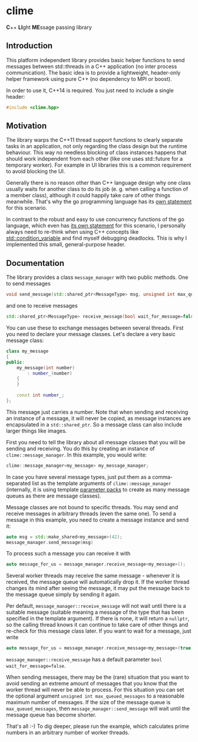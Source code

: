 # clime
**C**++ **LI**ght **ME**ssage passing library
## Introduction

This platform independent library provides basic helper functions to send messages between std::threads in a C++ application
(no inter process communication). The basic idea is to provide a lightweight, header-only helper framework using pure C++
(no dependency to MPI or boost).

In order to use it, C++14 is required. You just need to include a single header:

```cpp
#include <clime.hpp>
```

## Motivation
The library warps the C++11 thread support functions to clearly separate tasks in an application,
not only regarding the class design but the runtime behaviour. This way no needless blocking of class instances happens that
should work independent from each other (like one uses std::future for a temporary worker). 
For example in UI libraries this is a common requirement to avoid blocking the UI.

Generally there is no reason 
other than C++ language design why one class usually waits for another class to do its job
(e. g. when calling a function of a member class),
although it could happily take care of other things meanwhile. That's why the go programming language
has its [own statement](https://golang.org/ref/spec#Go_statements) for this scenario.

In contrast to the robust and easy to use concurrency functions of the go language, which even has [its own statement](https://golang.org/ref/spec#Go_statements) for this scenario, I personally always need to re-think when using C++ concepts like [std::condition_variable](https://en.cppreference.com/w/cpp/thread/condition_variable) and find myself debugging deadlocks. This is why I implemented this small, general-purpose header.

## Documentation

The library provides a class `message_manager` with two public methods. One to send messages
```cpp
void send_message(std::shared_ptr<MessageType> msg, unsigned int max_queued_messages=0);
```
and one to receive messages
```cpp
std::shared_ptr<MessageType> receive_message(bool wait_for_message=false);
```

You can use these to exchange messages between several threads. First you need to declare your message classes. Let's declare a very basic message class:

```cpp
class my_message
{
public:
	my_message(int number)
		: number_(number)
	{
	}
	
	const int number_;
};
```

This message just carries a number. Note that when sending and receiving an instance of a message, it will never be copied, as message instances are encapsulated in a `std::shared_ptr`. So a message class can also include larger things like images.

First you need to tell the library about all message classes that you will be sending and receiving. You do this by creating an instance of `clime::message_manager`. In this example, you would write:

```cpp
clime::message_manager<my_message> my_message_manager;
```

In case you have several message types, just put them as a comma-separated list as the template arguments of `clime::message_manager` (internally, it is using template [parameter packs](https://en.cppreference.com/w/cpp/language/parameter_pack) to create as many message queues as there are message classes).

Message classes are not bound to specific threads. You may send and receive messages in arbitrary threads (even the same one). To send a message in this example, you need to create a message instance and send it:

```cpp
auto msg = std::make_shared<my_message>(42);
message_manager.send_message(msg)
```

To process such a message you can receive it with
```cpp
auto message_for_us = message_manager.receive_message<my_message>();
```

Several worker threads may receive the same message - whenever it is received, the message queue will automatically drop it. If the worker thread changes its mind after seeing the message, it may put the message back to the message queue simply by sending it again.

Per default, `message_manager::receive_message` will not wait until there is a suitable message (suitable meaning a message of the type that has been specified in the template argument). If there is none, it will return a `nullptr`, so the calling thread knows it can continue to take care of other things and re-check for this message class later. If you want to wait for a message, just write

```cpp
auto message_for_us = message_manager.receive_message<my_message>(true);
```

`message_manager::receive_message` has a default parameter `bool wait_for_message=false`.

When sending messages, there may be the (rare) situation that you want to avoid sending an extreme amount of messages that you know that the worker thread will never be able to process. For this situation you can set the optional argument `unsigned int max_queued_messages` to a reasonable maximum number of messages. If the size of the message queue is `max_queued_messages`, then `message_manager::send_message` will wait until the message queue has become shorter.

That's all :-) To dig deeper, please run the example, which calculates prime numbers in an arbitrary number of worker threads.
